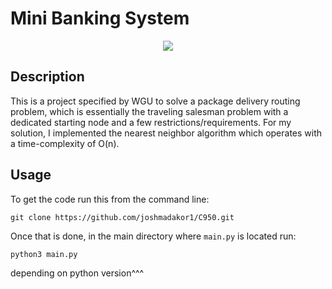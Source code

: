 # Mini Banking System


<p align="center">
<img src="https://imgur.com/tXKBQEK" />
</p>

<h2> Description </h2>

This is a project specified by WGU to solve a package delivery routing problem, which is essentially the traveling salesman problem with a dedicated starting node and a few restrictions/requirements. For my solution, I implemented the nearest neighbor algorithm which operates with a time-complexity of O(n).

## Usage

To get the code run this from the command line:

```commandline
git clone https://github.com/joshmadakor1/C950.git
```

Once that is done, in the main directory where `main.py` is located run:

```commandline
python3 main.py
```

depending on python version^^^
